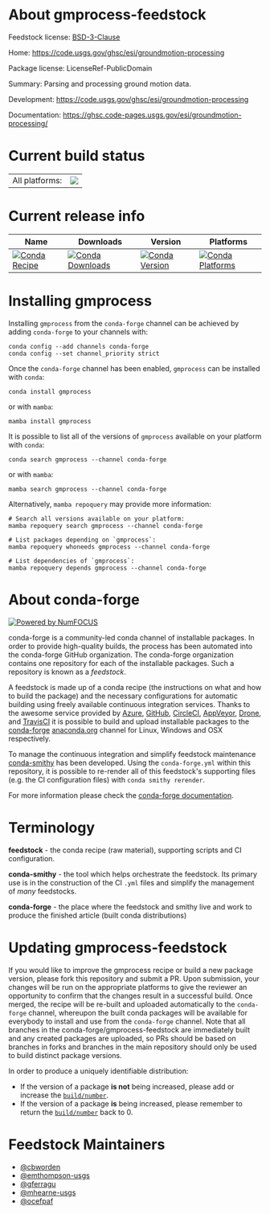 About gmprocess-feedstock
=========================

Feedstock license: [BSD-3-Clause](https://github.com/conda-forge/gmprocess-feedstock/blob/main/LICENSE.txt)

Home: https://code.usgs.gov/ghsc/esi/groundmotion-processing

Package license: LicenseRef-PublicDomain

Summary: Parsing and processing ground motion data.

Development: https://code.usgs.gov/ghsc/esi/groundmotion-processing

Documentation: https://ghsc.code-pages.usgs.gov/esi/groundmotion-processing/

Current build status
====================


<table><tr><td>All platforms:</td>
    <td>
      <a href="https://dev.azure.com/conda-forge/feedstock-builds/_build/latest?definitionId=2313&branchName=main">
        <img src="https://dev.azure.com/conda-forge/feedstock-builds/_apis/build/status/gmprocess-feedstock?branchName=main">
      </a>
    </td>
  </tr>
</table>

Current release info
====================

| Name | Downloads | Version | Platforms |
| --- | --- | --- | --- |
| [![Conda Recipe](https://img.shields.io/badge/recipe-gmprocess-green.svg)](https://anaconda.org/conda-forge/gmprocess) | [![Conda Downloads](https://img.shields.io/conda/dn/conda-forge/gmprocess.svg)](https://anaconda.org/conda-forge/gmprocess) | [![Conda Version](https://img.shields.io/conda/vn/conda-forge/gmprocess.svg)](https://anaconda.org/conda-forge/gmprocess) | [![Conda Platforms](https://img.shields.io/conda/pn/conda-forge/gmprocess.svg)](https://anaconda.org/conda-forge/gmprocess) |

Installing gmprocess
====================

Installing `gmprocess` from the `conda-forge` channel can be achieved by adding `conda-forge` to your channels with:

```
conda config --add channels conda-forge
conda config --set channel_priority strict
```

Once the `conda-forge` channel has been enabled, `gmprocess` can be installed with `conda`:

```
conda install gmprocess
```

or with `mamba`:

```
mamba install gmprocess
```

It is possible to list all of the versions of `gmprocess` available on your platform with `conda`:

```
conda search gmprocess --channel conda-forge
```

or with `mamba`:

```
mamba search gmprocess --channel conda-forge
```

Alternatively, `mamba repoquery` may provide more information:

```
# Search all versions available on your platform:
mamba repoquery search gmprocess --channel conda-forge

# List packages depending on `gmprocess`:
mamba repoquery whoneeds gmprocess --channel conda-forge

# List dependencies of `gmprocess`:
mamba repoquery depends gmprocess --channel conda-forge
```


About conda-forge
=================

[![Powered by
NumFOCUS](https://img.shields.io/badge/powered%20by-NumFOCUS-orange.svg?style=flat&colorA=E1523D&colorB=007D8A)](https://numfocus.org)

conda-forge is a community-led conda channel of installable packages.
In order to provide high-quality builds, the process has been automated into the
conda-forge GitHub organization. The conda-forge organization contains one repository
for each of the installable packages. Such a repository is known as a *feedstock*.

A feedstock is made up of a conda recipe (the instructions on what and how to build
the package) and the necessary configurations for automatic building using freely
available continuous integration services. Thanks to the awesome service provided by
[Azure](https://azure.microsoft.com/en-us/services/devops/), [GitHub](https://github.com/),
[CircleCI](https://circleci.com/), [AppVeyor](https://www.appveyor.com/),
[Drone](https://cloud.drone.io/welcome), and [TravisCI](https://travis-ci.com/)
it is possible to build and upload installable packages to the
[conda-forge](https://anaconda.org/conda-forge) [anaconda.org](https://anaconda.org/)
channel for Linux, Windows and OSX respectively.

To manage the continuous integration and simplify feedstock maintenance
[conda-smithy](https://github.com/conda-forge/conda-smithy) has been developed.
Using the ``conda-forge.yml`` within this repository, it is possible to re-render all of
this feedstock's supporting files (e.g. the CI configuration files) with ``conda smithy rerender``.

For more information please check the [conda-forge documentation](https://conda-forge.org/docs/).

Terminology
===========

**feedstock** - the conda recipe (raw material), supporting scripts and CI configuration.

**conda-smithy** - the tool which helps orchestrate the feedstock.
                   Its primary use is in the construction of the CI ``.yml`` files
                   and simplify the management of *many* feedstocks.

**conda-forge** - the place where the feedstock and smithy live and work to
                  produce the finished article (built conda distributions)


Updating gmprocess-feedstock
============================

If you would like to improve the gmprocess recipe or build a new
package version, please fork this repository and submit a PR. Upon submission,
your changes will be run on the appropriate platforms to give the reviewer an
opportunity to confirm that the changes result in a successful build. Once
merged, the recipe will be re-built and uploaded automatically to the
`conda-forge` channel, whereupon the built conda packages will be available for
everybody to install and use from the `conda-forge` channel.
Note that all branches in the conda-forge/gmprocess-feedstock are
immediately built and any created packages are uploaded, so PRs should be based
on branches in forks and branches in the main repository should only be used to
build distinct package versions.

In order to produce a uniquely identifiable distribution:
 * If the version of a package **is not** being increased, please add or increase
   the [``build/number``](https://docs.conda.io/projects/conda-build/en/latest/resources/define-metadata.html#build-number-and-string).
 * If the version of a package **is** being increased, please remember to return
   the [``build/number``](https://docs.conda.io/projects/conda-build/en/latest/resources/define-metadata.html#build-number-and-string)
   back to 0.

Feedstock Maintainers
=====================

* [@cbworden](https://github.com/cbworden/)
* [@emthompson-usgs](https://github.com/emthompson-usgs/)
* [@gferragu](https://github.com/gferragu/)
* [@mhearne-usgs](https://github.com/mhearne-usgs/)
* [@ocefpaf](https://github.com/ocefpaf/)

